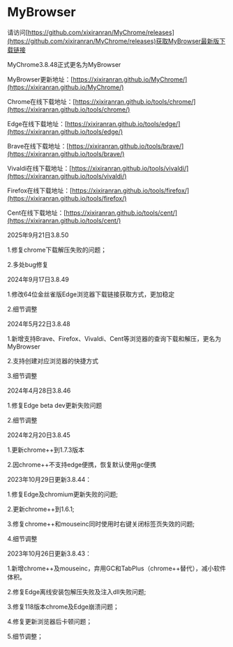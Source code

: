 # MyBrowser
请访问[https://github.com/xixiranran/MyChrome/releases](https://github.com/xixiranran/MyChrome/releases)获取MyBrowser最新版下载链接

MyChrome3.8.48正式更名为MyBrowser

MyBrowser更新地址：[https://xixiranran.github.io/MyChrome/](https://xixiranran.github.io/MyChrome/)

Chrome在线下载地址：[https://xixiranran.github.io/tools/chrome/](https://xixiranran.github.io/tools/chrome/)

Edge在线下载地址：[https://xixiranran.github.io/tools/edge/](https://xixiranran.github.io/tools/edge/)

Brave在线下载地址：[https://xixiranran.github.io/tools/brave/](https://xixiranran.github.io/tools/brave/)

Vivaldi在线下载地址：[https://xixiranran.github.io/tools/vivaldi/](https://xixiranran.github.io/tools/vivaldi/)

Firefox在线下载地址：[https://xixiranran.github.io/tools/firefox/](https://xixiranran.github.io/tools/firefox/)

Cent在线下载地址：[https://xixiranran.github.io/tools/cent/](https://xixiranran.github.io/tools/cent/)

2025年9月21日3.8.50

1.修复chrome下载解压失败的问题；

2.多处bug修复

2024年9月17日3.8.49

1.修改64位金丝雀版Edge浏览器下载链接获取方式，更加稳定

2.细节调整

2024年5月22日3.8.48

1.新增支持Brave、Firefox、Vivaldi、Cent等浏览器的查询下载和解压，更名为MyBrowser

2.支持创建对应浏览器的快捷方式

3.细节调整

2024年4月28日3.8.46

1.修复Edge beta dev更新失败问题

2.细节调整

2024年2月20日3.8.45

1.更新chrome++到1.7.3版本

2.因chrome++不支持edge便携，恢复默认使用gc便携

2023年10月29日更新3.8.44：

1.修复Edge及chromium更新失败的问题;

2.更新chrome++到1.6.1;

3.修复chrome++和mouseinc同时使用时右键关闭标签页失效的问题;

4.细节调整

2023年10月26日更新3.8.43：

1.新增chrome++及mouseinc，弃用GC和TabPlus（chrome++替代），减小软件体积。

2.修复Edge离线安装包解压失败及注入dll失败问题;

3.修复118版本chrome及Edge崩溃问题；

4.修复更新浏览器后卡顿问题；

5.细节调整；

